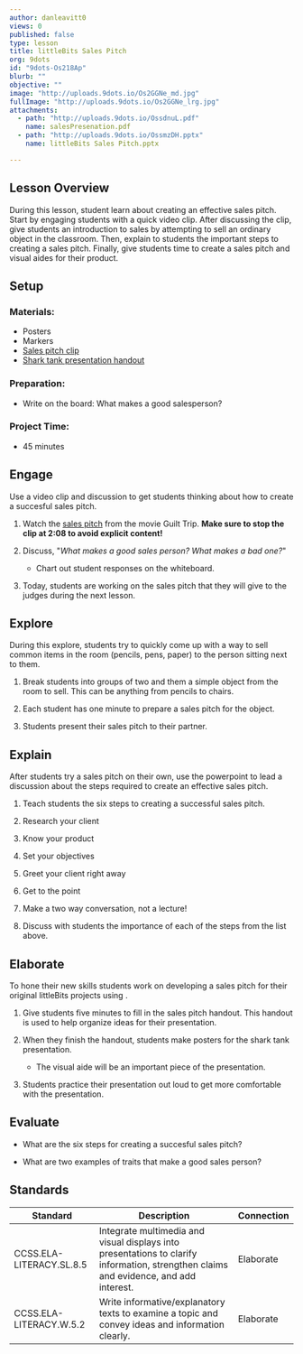 ```yaml
---
author: danleavitt0
views: 0
published: false
type: lesson
title: littleBits Sales Pitch
org: 9dots
id: "9dots-Os218Ap"
blurb: ""
objective: ""
image: "http://uploads.9dots.io/Os2GGNe_md.jpg"
fullImage: "http://uploads.9dots.io/Os2GGNe_lrg.jpg"
attachments: 
  - path: "http://uploads.9dots.io/OssdnuL.pdf"
    name: salesPresenation.pdf
  - path: "http://uploads.9dots.io/OssmzDH.pptx"
    name: littleBits Sales Pitch.pptx

---
```


## Lesson Overview
During this lesson, student learn about creating an effective sales pitch. Start by engaging students with a quick video clip. After discussing the clip, give students an introduction to sales by attempting to sell an ordinary object in the classroom. Then, explain to students the important steps to creating a sales pitch. Finally, give students time to create a sales pitch and visual aides for their product. 

## Setup

### Materials:

- Posters
- Markers
- [Sales pitch clip](https://www.youtube.com/watch?v=h5xJrw_h5Nk)
- [Shark tank presentation handout]()

### Preparation:

- Write on the board:  What makes a good salesperson?

### Project Time:

- 45 minutes

## Engage
Use a video clip and discussion to get students thinking about how to create a succesful sales pitch.

1. Watch the [sales pitch](https://www.youtube.com/watch?v=h5xJrw_h5Nk) from the movie Guilt Trip. 
**Make sure to stop the clip at 2:08 to avoid explicit content!**

2. Discuss, "_What makes a good sales person? What makes a bad one?_"
	- Chart out student responses on the whiteboard.

3. Today, students are working on the sales pitch that they will give to the judges during the next lesson. 
    
## Explore
During this explore, students try to quickly come up with a way to sell common items in the room (pencils, pens, paper) to the person sitting next to them. 

1. Break students into groups of two and them a simple object from the room to sell. This can be anything from pencils to chairs.

2. Each student has one minute to prepare a sales pitch for the object.

3. Students present their sales pitch to their partner.

## Explain
After students try a sales pitch on their own, use the powerpoint to lead a discussion about the steps required to create an effective sales pitch.

1. Teach students the six steps to creating a successful sales pitch.  
  1. Research your client
  2. Know your product
  3. Set your objectives
  4. Greet your client right away
  5. Get to the point
  6. Make a two way conversation, not a lecture!
  
2. Discuss with students the importance of each of the steps from the list above.

## Elaborate
To hone their new skills students work on developing a sales pitch for their original littleBits projects using .

1. Give students five minutes to fill in the sales pitch handout.  This handout is used to help organize ideas for their presentation. 

2. When they finish the handout, students make posters for the shark tank presentation.
	- The visual aide will be an important piece of the presentation.

3. Students practice their presentation out loud to get more comfortable with the presentation.

## Evaluate

- What are the six steps for creating a succesful sales pitch?

- What are two examples of traits that make a good sales person? 

## Standards

Standard | Description | Connection
--- | --- | ---
CCSS.ELA-LITERACY.SL.8.5 | Integrate multimedia and visual displays into presentations to clarify information, strengthen claims and evidence, and add interest. | Elaborate
CCSS.ELA-LITERACY.W.5.2 | Write informative/explanatory texts to examine a topic and convey ideas and information clearly. | Elaborate
